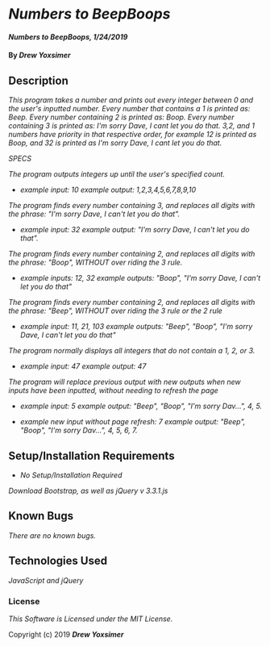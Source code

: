 # _Numbers to BeepBoops_

#### _Numbers to BeepBoops, 1/24/2019_

#### By _*Drew Yoxsimer*_

## Description

_This program takes a number and prints out every integer between 0 and the user's inputted number. Every number that contains a 1 is printed as: Beep. Every number containing 2 is printed as: Boop. Every number containing 3 is printed as: I'm sorry Dave, I cant let you do that. 3,2, and 1 numbers have priority in that respective order, for example 12 is printed as Boop, and 32 is printed as I'm sorry Dave, I cant let you do that._

_SPECS_

_The program outputs integers up until the user's specified count._

* _example input: 10       example output: 1,2,3,4,5,6,7,8,9,10_

_The program finds every number containing 3, and replaces all digits with the phrase: "I'm sorry Dave, I can't let you do that"._

* _example input: 32       example output: "I'm sorry Dave, I can't let you do that"._

_The program finds every number containing 2, and replaces all digits with the phrase: "Boop", WITHOUT over riding the 3 rule._

* _example inputs: 12, 32       example outputs: "Boop", "I'm sorry Dave, I can't let you do that"_

_The program finds every number containing 2, and replaces all digits with the phrase: "Beep", WITHOUT over riding the 3 rule or the 2 rule_

* _example input: 11, 21, 103       example outputs: "Beep", "Boop", "I'm sorry Dave, I can't let you do that"_

_The program normally displays all integers that do not contain a 1, 2, or 3._

* _example input: 47       example output: 47_

_The program will replace previous output with new outputs when new inputs have been inputted, without needing to refresh the page_

* _example input: 5       example output: "Beep", "Boop", "I'm sorry Dav...", 4, 5._

* _example new input without page refresh: 7       example output: "Beep", "Boop", "I'm sorry Dav...", 4, 5, 6, 7._

## Setup/Installation Requirements

* _No Setup/Installation Required_

_Download Bootstrap, as well as jQuery v 3.3.1.js_

## Known Bugs

_There are no known bugs._


## Technologies Used

_JavaScript and jQuery_

### License

*This Software is Licensed under the MIT License.*

Copyright (c) 2019 **_Drew Yoxsimer_**
